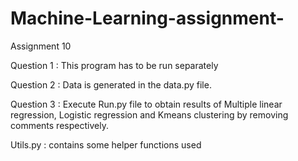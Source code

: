 # Machine-Learning-assignment-
Assignment 10

Question 1 : This program has to be run separately

Question 2 : Data is generated in the data.py file.

Question 3 : Execute Run.py file to obtain results of Multiple linear regression, Logistic regression and Kmeans clustering by removing comments respectively.

Utils.py : contains some helper functions used

